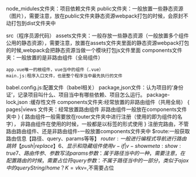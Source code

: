 node_midules文件夹：项目依赖文件夹
public文件夹：一般放置一些静态资源（图片），需要注意，放在public文件夹静态资源webpack打包的时候，会原封不动打包到dist文件夹中

src（程序员源代码）
     assets文件夹：一般存放一些静态资源（一般放置多个组件公用的静态资源），需要注意，放置在assets文件夹里面的静态资源webpack打包的时候,webpack会把静态资源当做一个模块打包js文件里面
    components文件夹：一般放置的是非路由组件（全局组件）

    app.vue唯一的根组件，vue当中的组件（.vue）
    main.js:程序入口文件，也是整个程序当中最先执行的文件
babel.config.js:配置文件（babel相关）
package,json文件：认为项目的‘身份证’，记录项目叫什么、项目当中有哪些依赖、项目怎么运行。
package-lock,json :缓存性文件
components文件夹:经常放置的非路由组件（共用全局）
     {
    pages|views 文件夹：经常放置路由组件 
    非路由组件一般放在components文件夹中
     }
    {
        路由组件一般需要放在router文件夹中进行注册（使用的即为组件的名字），
        非路由组件在使用的时候，一般都是以标签的形式使用
    } 
    注册完路由，不管路由路由组件、还是非路由组件-一般放置components文件夹中
 $route:一般获取路由信息【路径、query、params等等】
 $router:一般进行编程式导航进行路由跳转【push|replace】
 6、显示和隐藏组件
 使用v-if|v-show    meta:{show:true}
 7、路由传参、参数写法
 params参数：属于路径当中的一种，需要注意，在配置路由的时候，需要占位符
 query参数：不属于路径当中的一部分，类似于ajax中的queryString /home？K=v$kv=,不需要占位